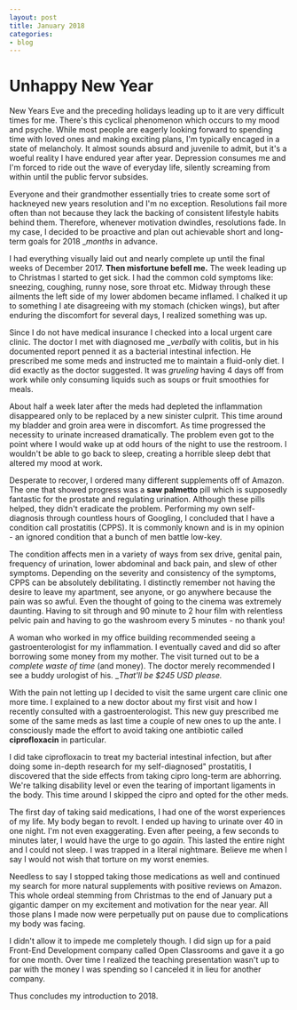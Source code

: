 ```yaml
---
layout: post
title: January 2018
categories:
- blog
---
```


# Unhappy New Year

New Years Eve and the preceding holidays leading up to it are very difficult times for me. There's this cyclical phenomenon which occurs to my mood and psyche. While most people are eagerly looking forward to spending time with loved ones and making exciting plans, I'm typically encaged in a state of melancholy. It almost sounds absurd and juvenile to admit, but it's a woeful reality I have endured year after year. Depression consumes me and I'm forced to ride out the wave of everyday life, silently screaming from within until the public fervor subsides.

Everyone and their grandmother essentially tries to create some sort of hackneyed new years resolution and I'm no exception. Resolutions fail more often than not because they lack the backing of consistent lifestyle habits behind them. Therefore, whenever motivation dwindles, resolutions fade. In my case, I decided to be proactive and plan out achievable short and long-term goals for 2018 __months_ in advance. 

I had everything visually laid out and nearly complete up until the final weeks of December 2017. **Then misfortune befell me.** The week leading up to Christmas I started to get sick. I had the common cold symptoms like: sneezing, coughing, runny nose, sore throat etc. Midway through these ailments the left side of my lower abdomen became inflamed. I chalked it up to something I ate disagreeing with my stomach (chicken wings), but after enduring the discomfort for several days, I realized something was up.

Since I do not have medical insurance I checked into a local urgent care clinic. The doctor I met with diagnosed me __verbally_ with colitis, but in his documented report penned it as a bacterial intestinal infection. He prescribed me some meds and instructed me to maintain a fluid-only diet. I did exactly as the doctor suggested. It was _grueling_ having 4 days off from work while only consuming liquids such as soups or fruit smoothies for meals.

About half a week later after the meds had depleted the inflammation disappeared only to be replaced by a new sinister culprit. This time around my bladder and groin area were in discomfort. As time progressed the necessity to urinate increased dramatically. The problem even got to the point where I would wake up at odd hours of the night to use the restroom. I wouldn't be able to go back to sleep, creating a horrible sleep debt that altered my mood at work.

Desperate to recover, I ordered many different supplements off of Amazon. The one that showed progress was a **saw palmetto** pill which is supposedly fantastic for the prostate and regulating urination. Although these pills helped, they didn't eradicate the problem. Performing my own self-diagnosis through countless hours of Googling, I concluded that I have a condition call prostatitis (CPPS). It is commonly known and is in my opinion - an ignored condition that a bunch of men battle low-key. 

The condition affects men in a variety of ways from sex drive, genital pain, frequency of urination, lower abdominal and back pain, and slew of other symptoms. Depending on the severity and consistency of the symptoms, CPPS can be absolutely debilitating. I distinctly remember not having the desire to leave my apartment, see anyone, or go anywhere because the pain was so awful. Even the thought of going to the cinema was extremely daunting. Having to sit through and 90 minute to 2 hour film with relentless pelvic pain and having to go the washroom every 5 minutes - no thank you!

A woman who worked in my office building recommended seeing a gastroenterologist for my inflammation. I eventually caved and did so after borrowing some money from my mother. The visit turned out to be a _complete waste of time_ (and money). The doctor merely recommended I see a buddy urologist of his. __That'll be $245 USD please._

With the pain not letting up I decided to visit the same urgent care clinic one more time. I explained to a new doctor about my first visit and how I recently consulted with a gastroenterologist. This new guy prescribed me some of the same meds as last time a couple of new ones to up the ante. I consciously made the effort to avoid taking one antibiotic called **ciprofloxacin** in particular. 

I did take ciprofloxacin to treat my bacterial intestinal infection, but after doing some in-depth research for my self-diagnosed" prostatitis, I discovered that the side effects from taking cipro long-term are abhorring. We're talking disability level or even the tearing of important ligaments in the body. This time around I skipped the cipro and opted for the other meds.  
  
The first day of taking said medications, I had one of the worst experiences of my life. My body began to revolt. I ended up having to urinate over 40 in one night. I'm not even exaggerating. Even after peeing, a few seconds to minutes later, I would have the urge to go _again._ This lasted the entire night and I could not sleep. I was trapped in a literal nightmare. Believe me when I say I would not wish that torture on my worst enemies. 

Needless to say I stopped taking those medications as well and continued my search for more natural supplements with positive reviews on Amazon. This whole ordeal stemming from Christmas to the end of January put a gigantic damper on my excitement and motivation for the near year. All those plans I made now were perpetually put on pause due to complications my body was facing.

I didn't allow it to impede me completely though. I did sign up for a paid Front-End Development company called Open Classrooms and gave it a go for one month. Over time I realized the teaching presentation wasn't up to par with the money I was spending so I canceled it in lieu for another company.

Thus concludes my introduction to 2018. 